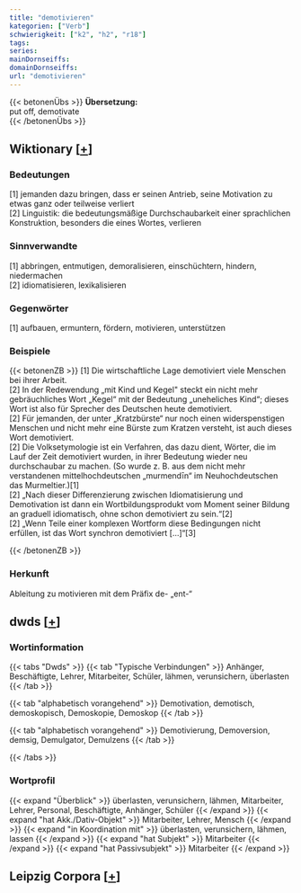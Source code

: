```yaml
---
title: "demotivieren"
kategorien: ["Verb"]
schwierigkeit: ["k2", "h2", "r18"]
tags:
series:
mainDornseiffs:
domainDornseiffs:
url: "demotivieren"
---
```


{{< betonenÜbs >}}
**Übersetzung:**  
put off, demotivate  
{{< /betonenÜbs >}}

## Wiktionary [[+](https://de.wiktionary.org/wiki/demotivieren)]

### Bedeutungen
[1] jemanden dazu bringen, dass er seinen Antrieb, seine Motivation zu etwas ganz oder teilweise verliert  
[2] Linguistik: die bedeutungsmäßige Durchschaubarkeit einer sprachlichen Konstruktion, besonders die eines Wortes, verlieren  

### Sinnverwandte
[1] abbringen, entmutigen, demoralisieren, einschüchtern, hindern, niedermachen  
[2] idiomatisieren, lexikalisieren  

### Gegenwörter
[1] aufbauen, ermuntern, fördern, motivieren, unterstützen  

### Beispiele
{{< betonenZB >}}
[1] Die wirtschaftliche Lage demotiviert viele Menschen bei ihrer Arbeit.  
[2] In der Redewendung „mit Kind und Kegel" steckt ein nicht mehr gebräuchliches Wort „Kegel“ mit der Bedeutung „uneheliches Kind“; dieses Wort ist also für Sprecher des Deutschen heute demotiviert.  
[2] Für jemanden, der unter „Kratzbürste“ nur noch einen widerspenstigen Menschen und nicht mehr eine Bürste zum Kratzen versteht, ist auch dieses Wort demotiviert.  
[2] Die Volksetymologie ist ein Verfahren, das dazu dient, Wörter, die im Lauf der Zeit demotiviert wurden, in ihrer Bedeutung wieder neu durchschaubar zu machen. (So wurde z. B. aus dem nicht mehr verstandenen mittelhochdeutschen „murmendīn“ im Neuhochdeutschen das Murmeltier.)[1]  
[2] „Nach dieser Differenzierung zwischen Idiomatisierung und Demotivation ist dann ein Wortbildungsprodukt vom Moment seiner Bildung an graduell idiomatisch, ohne schon demotiviert zu sein.“[2]  
[2] „Wenn Teile einer komplexen Wortform diese Bedingungen nicht erfüllen, ist das Wort synchron demotiviert […]“[3]  

{{< /betonenZB >}}
### Herkunft
Ableitung zu motivieren mit dem Präfix de- „ent-“  



## dwds [[+](https://www.dwds.de/wb/demotivieren)]

### Wortinformation
{{< tabs "Dwds" >}}
{{< tab "Typische Verbindungen" >}}
Anhänger, Beschäftigte, Lehrer, Mitarbeiter, Schüler, lähmen, verunsichern, überlasten
{{< /tab >}}

{{< tab "alphabetisch vorangehend" >}}
Demotivation, demotisch, demoskopisch, Demoskopie, Demoskop
{{< /tab >}}

{{< tab "alphabetisch vorangehend" >}}
Demotivierung, Demoversion, demsig, Demulgator, Demulzens
{{< /tab >}}

{{< /tabs >}}

### Wortprofil
{{< expand "Überblick" >}} überlasten, verunsichern, lähmen, Mitarbeiter, Lehrer, Personal, Beschäftigte, Anhänger, Schüler {{< /expand >}}
{{< expand "hat Akk./Dativ-Objekt" >}} Mitarbeiter, Lehrer, Mensch {{< /expand >}}
{{< expand "in Koordination mit" >}} überlasten, verunsichern, lähmen, lassen {{< /expand >}}
{{< expand "hat Subjekt" >}} Mitarbeiter {{< /expand >}}
{{< expand "hat Passivsubjekt" >}} Mitarbeiter {{< /expand >}}

## Leipzig Corpora [[+](https://corpora.uni-leipzig.de/en/res?word=demotivieren&corpusId=deu_newscrawl-public_2018)]

